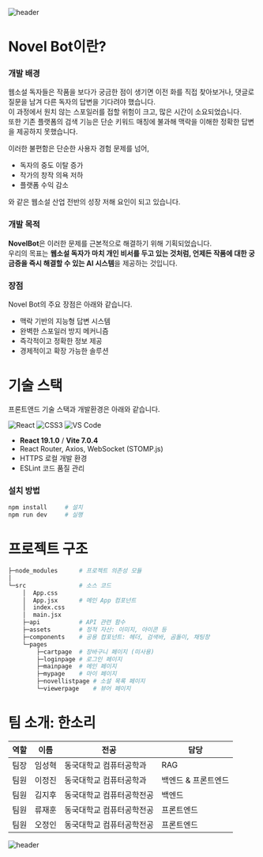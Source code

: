 ![header](https://capsule-render.vercel.app/api?type=waving&color=A0C4F2&height=150&section=header&text=NovelBot&fontSize=50&animation=none&fontColor=FFFFFF)
# Novel Bot이란?

### 개발 배경
웹소설 독자들은 작품을 보다가 궁금한 점이 생기면 이전 화를 직접 찾아보거나, 댓글로 질문을 남겨 다른 독자의 답변을 기다려야 했습니다.  
이 과정에서 원치 않는 스포일러를 접할 위험이 크고, 많은 시간이 소요되었습니다.  
또한 기존 플랫폼의 검색 기능은 단순 키워드 매칭에 불과해 맥락을 이해한 정확한 답변을 제공하지 못했습니다.  

이러한 불편함은 단순한 사용자 경험 문제를 넘어,  
- 독자의 중도 이탈 증가  
- 작가의 창작 의욕 저하  
- 플랫폼 수익 감소  

와 같은 웹소설 산업 전반의 성장 저해 요인이 되고 있습니다.

### 개발 목적
**NovelBot**은 이러한 문제를 근본적으로 해결하기 위해 기획되었습니다.  
우리의 목표는 **웹소설 독자가 마치 개인 비서를 두고 있는 것처럼, 언제든 작품에 대한 궁금증을 즉시 해결할 수 있는 AI 시스템**을 제공하는 것입니다.

### 장점
Novel Bot의 주요 장점은 아래와 같습니다.
- 맥락 기반의 지능형 답변 시스템  
- 완벽한 스포일러 방지 메커니즘  
- 즉각적이고 정확한 정보 제공  
- 경제적이고 확장 가능한 솔루션  

# 기술 스택
프론트앤드 기술 스택과 개발환경은 아래와 같습니다.

![React](https://img.shields.io/badge/React-61DAFB?style=flat-square&logo=react&logoColor=white) 
![CSS3](https://img.shields.io/badge/CSS3-1572B6?style=flat-square&logo=css3&logoColor=white) 
![VS Code](https://img.shields.io/badge/VisualStudioCode-007ACC?style=flat-square&logo=visualstudiocode&logoColor=white)

- **React 19.1.0** / **Vite 7.0.4**
- React Router, Axios, WebSocket (STOMP.js)
- HTTPS 로컬 개발 환경
- ESLint 코드 품질 관리

### 설치 방법
```bash
npm install     # 설치
npm run dev     # 실행
```

# 프로젝트 구조
```bash
├─node_modules      # 프로젝트 의존성 모듈
│  
└─src               # 소스 코드
    │  App.css  
    │  App.jsx      # 메인 App 컴포넌트
    │  index.css
    │  main.jsx
    ├─api           # API 관련 함수
    ├─assets        # 정적 자산: 이미지, 아이콘 등
    ├─components    # 공용 컴포넌트: 헤더, 검색바, 곰돌이, 채팅창
    └─pages
        ├─cartpage  # 장바구니 페이지 (미사용)
        ├─loginpage # 로그인 페이지
        ├─mainpage  # 메인 페이지
        ├─mypage    # 마이 페이지
        ├─novellistpage # 소설 목록 페이지
        └─viewerpage    # 뷰어 페이지
```

# 팀 소개: 한소리
| 역할   | 이름   | 전공 | 담당 |
|--------|--------|------|------|
| 팀장   | 임성혁 | 동국대학교 컴퓨터공학과 | RAG |
| 팀원   | 이정진 | 동국대학교 컴퓨터공학과 | 백엔드 & 프론트엔드 |
| 팀원   | 김지후 | 동국대학교 컴퓨터공학전공 | 백엔드 |
| 팀원   | 류재훈 | 동국대학교 컴퓨터공학전공 | 프론트엔드 |
| 팀원   | 오정인 | 동국대학교 컴퓨터공학전공 | 프론트엔드 |


![header](https://capsule-render.vercel.app/api?type=venom&color=A0C4F2&height=150&section=header&text=Thank%20You!&fontSize=40&animation=none)
